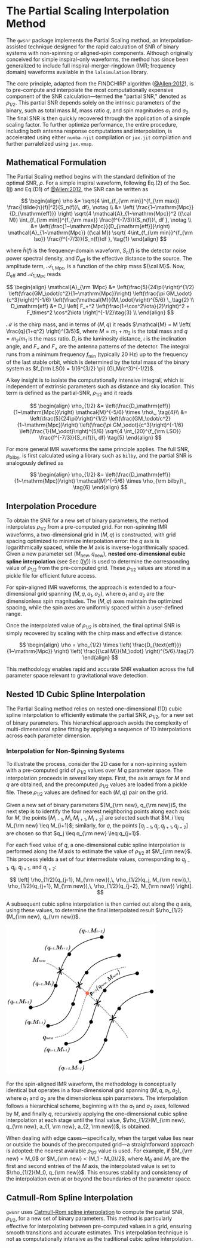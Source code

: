
# The Partial Scaling Interpolation Method

The `gwsnr` package implements the Partial Scaling method, an interpolation-assisted technique designed for the rapid calculation of SNR of binary systems with non-spinning or aligned-spin components. Although originally conceived for simple inspiral-only waveforms, the method has since been generalized to include full inspiral-merger-ringdown (IMR; frequency domain) waveforms available in the `lalsimulation` library. 

The core principle, adapted from the FINDCHIRP algorithm ([@Allen:2012](https://arxiv.org/pdf/gr-qc/0509116)), is to pre-compute and interpolate the most computationally expensive component of the SNR calculation—termed the "partial SNR," denoted as $\rho_{1/2}$. This partial SNR depends solely on the intrinsic parameters of the binary, such as total mass $M$, mass ratio $q$, and spin magnitudes $a_1$ and $a_2$. The final SNR is then quickly recovered through the application of a simple scaling factor. To further optimize performance, the entire procedure, including both antenna response computations and interpolation, is accelerated using either `numba.njit` compilation or `jax.jit` compilation and further parralelized using `jax.vmap`.

## Mathematical Formulation

The Partial Scaling method begins with the standard definition of the optimal SNR, $\rho$. For a simple inspiral waveform, following Eq.(2) of the Sec.([II](#ii-noise-weighted-inner-product-method)) and Eq.(D1) of [@Allen:2012](https://arxiv.org/pdf/gr-qc/0509116), the SNR can be written as

$$
\begin{align}
\rho &= \sqrt{4 \int_{f_{\rm min}}^{f_{\rm max}} \frac{|\tilde{h}(f)|^2}{S_n(f)}\, df}, \notag \\
&= \left( \frac{1~\mathrm{Mpc}}{D_{\mathrm{eff}}} \right)
\sqrt{4 \mathcal{A}_{1~\mathrm{Mpc}}^2 ({\cal M})
\int_{f_{\rm min}}^{f_{\rm max}} \frac{f^{-7/3}}{S_n(f)}\, df }, \notag \\
&= \left(\frac{1~\mathrm{Mpc}}{D_{\mathrm{eff}}}\right) \mathcal{A}_{1~\mathrm{Mpc}} ({\cal M}) \sqrt{ 4\int_{f_{\rm min}}^{f_{\rm lso}} \frac{f^{-7/3}}{S_n(f)}df }, \tag{1}
\end{align}
$$

where $\tilde{h}(f)$ is the frequency-domain waveform, $S_n(f)$ is the detector noise power spectral density, and $D_{\text{eff}}$ is the effective distance to the source. The amplitude term, $\mathcal{A}_{1,\text{Mpc}}$, is a function of the chirp mass ${\cal M}$. Now, $D_{\text{eff}}$ and $\mathcal{A}_{1,\text{Mpc}}$ reads

$$
\begin{align}
\mathcal{A}_{\rm 1Mpc} &= \left(\frac{5}{24\pi}\right)^{1/2}
\left(\frac{GM_\odot/c^2}{1~\mathrm{Mpc}}\right)
\left(\frac{\pi GM_\odot}{c^3}\right)^{-1/6}
\left(\frac{\mathcal{M}}{M_\odot}\right)^{5/6} \,,\tag{2} \\
D_\mathrm{eff} &= D_l \left[
F_+^2 \left(\frac{1+\cos^2\iota}{2}\right)^2 +
F_\times^2 \cos^2\iota
\right]^{-1/2}\tag{3} \\
\end{align}
$$

$\mathcal{M}$ is the chirp mass, and in terms of ($M,q$) it reads $\mathcal{M} = M \left( \frac{q}{1+q^2} \right)^{3/5}$, where $M = m_1 + m_2$ is the total mass and $q = m_2/m_1$ is the mass ratio. 
$D_l$ is the luminosity distance, $\iota$ is the inclination angle, and $F_+$ and $F_\times$ are the antenna patterns of the detector.
The integral runs from a minimum frequency $f_{\min}$ (typically $20$ Hz) up to the frequency of the last stable orbit, which is determined by the total mass of the binary system as $f_{\rm LSO} = 1/(6^{3/2} \pi) (G\,M/c^3)^{-1/2}$.

A key insight is to isolate the computationally intensive integral, which is independent of extrinsic parameters such as distance and sky location. This term is defined as the partial-SNR, $\rho_{1/2}$ and it reads

$$
\begin{align}
\rho_{1/2} &= \left(\frac{D_\mathrm{eff}}{1~\mathrm{Mpc}}\right) \mathcal{M}^{-5/6} \times \rho\,, \tag{4}\\
&= \left(\frac{5}{24\pi}\right)^{1/2}
\left(\frac{GM_\odot/c^2}{1~\mathrm{Mpc}}\right)
\left(\frac{\pi GM_\odot}{c^3}\right)^{-1/6}
\left(\frac{1}{M_\odot}\right)^{5/6}
\sqrt{4 \int_{20}^{f_{\rm LSO}} \frac{f^{-7/3}}{S_n(f)}\, df} \tag{5}
\end{align}
$$

For more general IMR waveforms the same principle applies. The full SNR, $\rho_{\text{bilby}}$, is first calculated using a library such as `bilby`, and the partial SNR is analogously defined as

$$
\begin{align}
\rho_{1/2} &= \left(\frac{D_\mathrm{eff}}{1~\mathrm{Mpc}}\right) \mathcal{M}^{-5/6} \times \rho_{\rm bilby}\,, \tag{6}
\end{align}
$$

## Interpolation Procedure

To obtain the SNR for a new set of binary parameters, the method interpolates $\rho_{1/2}$ from a pre-computed grid. 
For non-spinning IMR waveforms, a two-dimensional grid in $(M, q)$ is constructed, with grid spacing optimized to minimize interpolation error: the $q$ axis is logarithmically spaced, while the $M$ axis is inverse-logarithmically spaced. Given a new parameter set $(M_{\text{new}}, q_{\text{new}})$, **nested one-dimensional cubic spline interpolation** (see Sec.([IV](#iv-nested-1d-cubic-spline-interpolation))) is used to determine the corresponding value of $\rho_{1/2}$ from the pre-computed grid. These $\rho_{1/2}$ values are stored in a pickle file for efficient future access.

For spin-aligned IMR waveforms, the approach is extended to a four-dimensional grid spanning $(M, q, a_1, a_2)$, where $a_1$ and $a_2$ are the dimensionless spin magnitudes. The $(M, q)$ axes maintain the optimized spacing, while the spin axes are uniformly spaced within a user-defined range.

Once the interpolated value of $\rho_{1/2}$ is obtained, the final optimal SNR is simply recovered by scaling with the chirp mass and effective distance:

$$
\begin{align}
\rho = \rho_{1/2} \times \left( \frac{D_{\text{eff}}}{1~\mathrm{Mpc}} \right) \left( \frac{{\cal M}}{M_\odot} \right)^{5/6}.\tag{7}
\end{align}
$$

This methodology enables rapid and accurate SNR evaluation across the full parameter space relevant to gravitational wave detection.

## Nested 1D Cubic Spline Interpolation

The Partial Scaling method relies on nested one-dimensional (1D) cubic spline interpolation to efficiently estimate the partial SNR, $\rho_{1/2}$, for a new set of binary parameters. This hierarchical approach avoids the complexity of multi-dimensional spline fitting by applying a sequence of 1D interpolations across each parameter dimension.

### Interpolation for Non-Spinning Systems

To illustrate the process, consider the 2D case for a non-spinning system with a pre-computed grid of $\rho_{1/2}$ values over $M$ $q$ parameter space. The interpolation proceeds in several key steps. First, the axis arrays for $M$ and $q$ are obtained, and the precomputed $\rho_{1/2}$ values are loaded from a pickle file. These $\rho_{1/2}$ values are defined for each $(M, q)$ pair on the grid.

Given a new set of binary parameters $(M_{\rm new}, q_{\rm new})$, the next step is to identify the four nearest neighboring points along each axis: for $M$, the points $[M_{i-1}, M_i, M_{i+1}, M_{i+2}]$ are selected such that $M_i \leq M_{\rm new} \leq M_{i+1}$; similarly, for $q$, the points $[q_{j-1}, q_j, q_{j+1}, q_{j+2}]$ are chosen so that $q_j \leq q_{\rm new} \leq q_{j+1}$.

For each fixed value of $q$, a one-dimensional cubic spline interpolation is performed along the $M$ axis to estimate the value of $\rho_{1/2}$ at $M_{\rm new}$. This process yields a set of four intermediate values, corresponding to $q_{j-1}$, $q_j$, $q_{j+1}$, and $q_{j+2}$:

$$
\left[ \rho_{1/2}(q_{j-1}, M_{\rm new}),\, \rho_{1/2}(q_j, M_{\rm new}),\, \rho_{1/2}(q_{j+1}, M_{\rm new}),\, \rho_{1/2}(q_{j+2}, M_{\rm new}) \right].
$$

A subsequent cubic spline interpolation is then carried out along the $q$ axis, using these values, to determine the final interpolated result $\rho_{1/2}(M_{\rm new}, q_{\rm new})$.

<img src="_static/grid2D.jpg" alt="2D Grid Interpolation" width="400"/>

For the spin-aligned IMR waveform, the methodology is conceptually identical but operates in a four-dimensional grid spanning $(M, q, a_1, a_2)$, where $a_1$ and $a_2$ are the dimensionless spin parameters. The interpolation follows a hierarchical scheme, beginning with the $a_1$ and $a_2$ axes, followed by $M$, and finally $q$, recursively applying the one-dimensional cubic spline interpolation at each stage until the final value, $\rho_{1/2}(M_{\rm new}, q_{\rm new}, a_{1, \rm new}, a_{2, \rm new})$, is obtained.

When dealing with edge cases—specifically, when the target value lies near or outside the bounds of the precomputed grid—a straightforward approach is adopted: the nearest available $\rho_{1/2}$ value is used. For example, if $M_{\rm new} < M_0$ or $M_{\rm new} < (M_1 - M_0)/2$, where $M_0$ and $M_1$ are the first and second entries of the $M$ axis, the interpolated value is set to $\rho_{1/2}(M_0, q_{\rm new})$. This ensures stability and consistency of the interpolation even at or beyond the boundaries of the parameter space.

## Catmull-Rom Spline Interpolation

`gwsnr` uses [Catmull-Rom spline interpolation](https://en.wikipedia.org/wiki/Centripetal_Catmull%E2%80%93Rom_spline) to compute the partial SNR, $\rho_{1/2}$, for a new set of binary parameters. This method is particularly effective for interpolating between pre-computed values in a grid, ensuring smooth transitions and accurate estimates. This interpolation technique is not as computationally intensive as the traditional cubic spline interpolation.

<!-- ### Mathematical Formulation

The Catmull spline is defined by four control points, which are used to compute the interpolated value at a given parameter. For a set of control points $P_0$, $P_1$, $P_2$, and $P_3$, the Catmull spline interpolation for a parameter $t$ (where $t$ is typically normalized between 0 and 1) is given by:
$$
P(t) = \frac{1}{2} \left[ (2P_1) + (-P_0 + P_2)t + (2P_0 - 5P_1 + 4P_2 - P_3)t^2 + (-P_0 + 3P_1 - 3P_2 + P_3)t^3 \right].
$$

This formula ensures that the curve passes through the points $P_1$ and $P_2$, while also being tangent to the segments defined by $P_0$ and $P_3$. The interpolation is smooth and continuous, making it suitable for applications where a high degree of accuracy is required. -->


